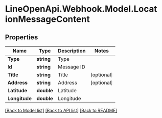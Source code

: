 # LineOpenApi.Webhook.Model.LocationMessageContent

## Properties

Name | Type | Description | Notes
------------ | ------------- | ------------- | -------------
**Type** | **string** | Type | 
**Id** | **string** | Message ID | 
**Title** | **string** | Title | [optional] 
**Address** | **string** | Address | [optional] 
**Latitude** | **double** | Latitude | 
**Longitude** | **double** | Longitude | 

[[Back to Model list]](../README.md#documentation-for-models) [[Back to API list]](../README.md#documentation-for-api-endpoints) [[Back to README]](../README.md)

